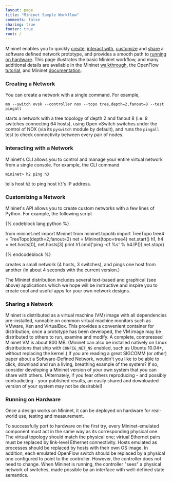 ```yaml
---
layout: page
title: "Mininet Sample Workflow"
comments: false
sharing: true
footer: true
root: /
---
```

Mininet enables you to quickly [create](#create), [interact with](#interact), [customize](#customize) and [share](#share) a software defined network prototype, and provides a smooth path to [running on hardware](#run). This page illustrates the basic Mininet workflow, and many additional details are available in the Mininet [walkthrough](/walkthrough), the OpenFlow [tutorial](http://www.openflow.org/wk/index.php/OpenFlow_Tutorial), and Mininet [documentation](https://github.com/mininet/mininet/wiki/Documentation).


<a id=create></a>
### Creating a Network

You can create a network with a single command. For example,

    mn --switch ovsk --controller nox --topo tree,depth=2,fanout=8 --test pingall

starts a network with a tree topology of depth 2 and fanout 8 (i.e. 9 switches connecting 64 hosts), using Open vSwitch switches under the control of NOX (via its `pyswitch` module by default), and runs the `pingall` test to check connectivity between every pair of nodes.


<a id=interact></a>
### Interacting with a Network

Mininet's CLI allows you to control and manage your entire virtual network from a single console. For example, the CLI command

    mininet> h2 ping h3

tells host `h2` to ping host `h3`'s IP address.

<a id=customize></a>
### Customizing a Network

Mininet's API allows you to create custom networks with a few lines of Python. For example, the following script

{% codeblock lang:python %}

from mininet.net import Mininet
from mininet.topolib import TreeTopo
tree4 = TreeTopo(depth=2,fanout=2)
net = Mininet(topo=tree4)
net.start()
h1, h4  = net.hosts[0], net.hosts[3]
print h1.cmd('ping -c1 %s' % h4.IP())
net.stop()

{% endcodeblock %}

creates a small network (4 hosts, 3 switches), and pings one host from another (in about 4 seconds with the current version.)

The Mininet distribution includes several text-based and graphical (see above) applications which we hope will be instructive and inspire you to create cool and useful apps for your own network designs.

<a id=share></a>
### Sharing a Network

Mininet is distributed as a virtual machine (VM) image with all dependencies pre-installed, runnable on common virtual machine monitors such as VMware, Xen and VirtualBox. This provides a convenient container for distribution; once a prototype has been developed, the VM image may be distributed to others to run, examine and modify. A complete, compressed Mininet VM is about 800 MB. (Mininet can also be installed natively on Linux distributions that ship with `CONFIG_NET_NS` enabled, such as Ubuntu 10.04+, without replacing the kernel.) If you are reading a great SIGCOMM (or other) paper about a Software-Defined Network, wouldn't you like to be able to click, download and run a living, breathing example of the system? If so, consider developing a Mininet version of your own system that you can share with others. (Alternately, if you fear others reproducing - and possibly contradicting - your published results, an easily shared and downloaded version of your system may not be desirable!)


<a id=run></a>
### Running on Hardware

Once a design works on Mininet, it can be deployed on hardware for real-world use, testing and measurement.

To successfully port to hardware on the first try, every Mininet-emulated component must act in the same way as its corresponding physical one. The virtual topology should match the physical one; virtual Ethernet pairs must be replaced by link-level Ethernet connectivity. Hosts emulated as processes should be replaced by hosts with their own OS image. In addition, each emulated OpenFlow switch should be replaced by a physical one configured to point to the controller. However, the controller does not need to change. When Mininet is running, the controller "sees" a physical network of switches, made possible by an interface with well-defined state semantics.
